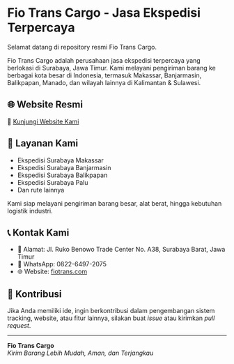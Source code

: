 # Fio Trans Cargo - Jasa Ekspedisi Terpercaya

Selamat datang di repository resmi Fio Trans Cargo.

Fio Trans Cargo adalah perusahaan jasa ekspedisi terpercaya yang berlokasi di Surabaya, Jawa Timur. Kami melayani pengiriman barang ke berbagai kota besar di Indonesia, termasuk Makassar, Banjarmasin, Balikpapan, Manado, dan wilayah lainnya di Kalimantan & Sulawesi.

## 🌐 Website Resmi

🔗 [Kunjungi Website Kami](https://fiotrans.com)

## 🚛 Layanan Kami

- Ekspedisi Surabaya Makassar  
- Ekspedisi Surabaya Banjarmasin  
- Ekspedisi Surabaya Balikpapan  
- Ekspedisi Surabaya Palu  
- Dan rute lainnya

Kami siap melayani pengiriman barang besar, alat berat, hingga kebutuhan logistik industri.

## 📞 Kontak Kami

- 📍 Alamat: Jl. Ruko Benowo Trade Center No. A38, Surabaya Barat, Jawa Timur  
- 📱 WhatsApp: 0822-6497-2075  
- 🌐 Website: [fiotrans.com](https://fiotrans.com)

## 🤝 Kontribusi

Jika Anda memiliki ide, ingin berkontribusi dalam pengembangan sistem tracking, website, atau fitur lainnya, silakan buat _issue_ atau kirimkan _pull request_.

---

**Fio Trans Cargo**  
_Kirim Barang Lebih Mudah, Aman, dan Terjangkau_
